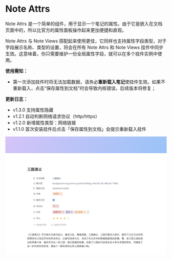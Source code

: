 # Note Attrs

Note Attrs 是一个简单的组件，用于显示一个笔记的属性。由于它是嵌入在文档页面中的，所以比官方的属性面板操作起来更加便捷和直观。

Note Attrs 与 Note Views 搭配起来使用更佳，它同样也支持属性字段类型，对于字段展示名称、类型的设置，将会在所有 Note Attrs 和 Note Views 挂件中同步生效。这意味着，你只需要维护一份全局属性字段，就可以在多个挂件实例中使用。

**使用需知：**

- 第一次添加挂件时将无法加载数据，请务必**重新载入笔记**使挂件生效。如果不重新载入，点击“保存属性到文档”时会导致内核错误，后续版本将修复；

**更新日志：**

- v1.3.0 支持属性隐藏
- v1.2.1 自动判断网络请求协议（http/https）
- v1.2.0 新增属性类型：网络链接
- v1.1.0 首次安装挂件后点击「保存属性到文档」会提示重新载入挂件


![preview](https://raw.githubusercontent.com/langzhou/siyuan-note/main/widgets/note-attrs/preview/note-attrs-1.png)